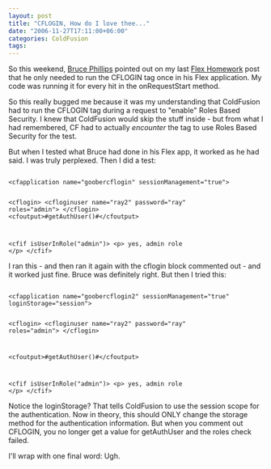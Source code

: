 ```yaml
---
layout: post
title: "CFLOGIN, How do I love thee..."
date: "2006-11-27T17:11:00+06:00"
categories: ColdFusion 
tags: 
---
```


So this weekend, <a href="http://www.brucephillips.name/blog">Bruce Phillips</a> pointed out on my last <a href="http://ray.camdenfamily.com/index.cfm/2006/11/25/Last-build-of-my-Flex-2ColdFusion-Security-Homework">Flex Homework</a> post that he only needed to run the CFLOGIN tag once in his Flex application. My code was running it for every hit in the onRequestStart method.
<!--more-->
So this really bugged me because it was my understanding that ColdFusion had to run the CFLOGIN tag during a request to "enable" Roles Based Security. I knew that ColdFusion would skip the stuff inside - but from what I had remembered, CF had to actually <i>encounter</i> the tag to use Roles Based Security for the test.

But when I tested what Bruce had done in his Flex app, it worked as he had said. I was truly perplexed. Then I did a test:

<code>
&lt;cfapplication name="goobercflogin" sessionManagement="true"&gt;

&lt;cflogin&gt;
	&lt;cfloginuser name="ray2" password="ray" roles="admin"&gt;
&lt;/cflogin&gt;
&lt;cfoutput&gt;#getAuthUser()#&lt;/cfoutput&gt;

&lt;cfif isUserInRole("admin")&gt;
&lt;p&gt;
yes, admin role
&lt;/p&gt;
&lt;/cfif&gt;
</code>

I ran this - and then ran it again with the cflogin block commented out - and it worked just fine. Bruce was definitely right. But then I tried this:

<code>
&lt;cfapplication name="goobercflogin2" sessionManagement="true" loginStorage="session"&gt;

&lt;cflogin&gt;
	&lt;cfloginuser name="ray2" password="ray" roles="admin"&gt;
&lt;/cflogin&gt;


&lt;cfoutput&gt;#getAuthUser()#&lt;/cfoutput&gt;

&lt;cfif isUserInRole("admin")&gt;
&lt;p&gt;
yes, admin role
&lt;/p&gt;
&lt;/cfif&gt;
</code>

Notice the loginStorage? That tells ColdFusion to use the session scope for the authentication. Now in theory, this should ONLY change the storage method for the authentication information. But when you comment out CFLOGIN, you no longer get a value for getAuthUser and the roles check failed.

I'll wrap with one final word: Ugh.